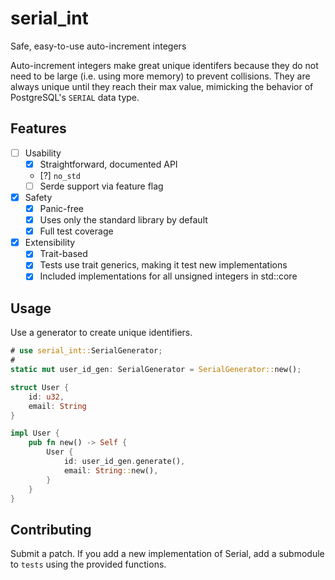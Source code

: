 # serial_int

Safe, easy-to-use auto-increment integers

Auto-increment integers make great unique identifers because they do not need to
be large (i.e. using more memory) to prevent collisions. They are always unique
until they reach their max value, mimicking the behavior of PostgreSQL's
`SERIAL` data type.

## Features

- [ ] Usability
  - [X] Straightforward, documented API
  - [?] `no_std`
  - [ ] Serde support via feature flag
- [X] Safety
  - [X] Panic-free
  - [X] Uses only the standard library by default
  - [X] Full test coverage
- [X] Extensibility
  - [X] Trait-based
  - [X] Tests use trait generics, making it test new implementations
  - [X] Included implementations for all unsigned integers in std::core

## Usage

Use a generator to create unique identifiers.

```Rust
# use serial_int::SerialGenerator;
#
static mut user_id_gen: SerialGenerator = SerialGenerator::new();

struct User {
    id: u32,
    email: String
}

impl User {
    pub fn new() -> Self {
        User {
            id: user_id_gen.generate(),
            email: String::new(),
        }
    }
}
```

## Contributing

Submit a patch. If you add a new implementation of Serial, add a submodule to
`tests` using the provided functions.
